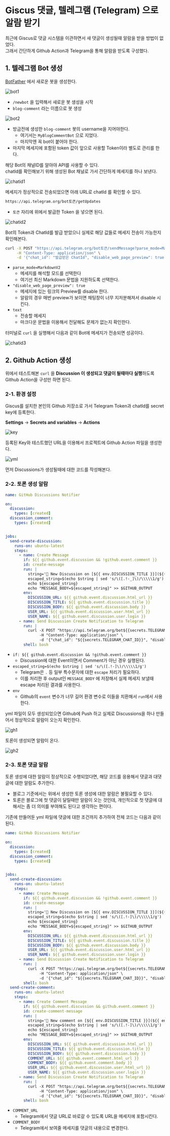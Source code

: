 # Giscus 댓글, 텔레그램 (Telegram) 으로 알람 받기

최근에 Giscus로 댓글 시스템을 이관하면서 새 댓글이 생성될때 알람을 받을 방법이 없었다.  
그래서 간단하게 Github Action과 Telegram을 통해 알람을 받도록 구성했다.

## 1. 텔레그램 Bot 생성

[BotFather](https://telegram.me/BotFather) 에서 새로운 봇을 생성한다.

![bot1](./images/bot1.png)

- `/newbot` 을 입력해서 새로운 봇 생성을 시작
- `blog-comment` 라는 이름으로 봇 생성

![bot2](./images/bot2.png)

- 방금전에 생성한 `blog-comment` 봇의 username을 지어야한다.
  - 여기서는 `MyBlogCommentBot` 으로 지었다.
  - 마지막엔 꼭 bot이 붙어야 한다.
- 마지막 메세지에 포함된 token 값이 앞으로 사용할 Token이라 별도로 관리를 한다.

해당 Bot의 채널ID를 알아야 API를 사용할 수 있다.  
chatId를 확인해보기 위해 생성된 Bot 채널로 가서 간단하게 메세지를 하나 보낸다.

![chatid1](./images/chatid1.png)

메세지가 정상적으로 전송되었으면 아래 URL로 chatId 를 확인할 수 있다.

```bash
https://api.telegram.org/bot토큰/getUpdates
```
- `토큰` 자리에 위에서 발급한 Token 을 넣으면 된다.

![chatid2](./images/chatid2.png)

Bot의 Token과 ChatId를 발급 받았으니 실제로 해당 값들로 메세지 전송이 가능한지 확인해본다.

```bash
curl -X POST "https://api.telegram.org/bot토큰/sendMessage?parse_mode=MarkdownV2" \
     -H "Content-Type: application/json" \
     -d '{"chat_id": "발급받은 ChatId", "disable_web_page_preview": true, "text": "`const a = api()` 잘가냐"}'
```

- `parse_mode=MarkdownV2`
  - 메세지를 해석할 모드를 선택한다
  - 여기선 최신 Markdown 문법을 지원하도록 선택한다.
- `"disable_web_page_preview": true`
  - 메세지에 있는 링크의 Preview를 disable 한다.
  - 알람의 경우 매번 preview가 보이면 채팅창이 너무 지저분해져서 disable 시킨다.
- `text`
  - 전송할 메세지
  - 마크다운 문법을 이용해서 전달해도 문제가 없는지 확인한다.

터미널로 `curl` 을 실행해서 다음과 같이 Bot에 메세지가 전송되면 성공이다.

![chatid3](./images/chatid3.png)

## 2. Github Action 생성

위에서 테스트해본 `curl` 을 **Discussion 이 생성되고 댓글이 될때마다 실행**하도록 Github Action을 구성만 하면 된다.  
  
### 2-1. 환경 설정

Giscus를 설치한 본인의 Github 저장소로 가서 Telegram Token과 chatId를 secret key에 등록한다.  
  
**Settings** -> **Secrets and variables** -> **Actions**

![key](./images/key.png)

등록된 Key와 테스트했던 URL을 이용해서 프로젝트에 Github Action 파일을 생성한다.

![yml](./images/yml.png)

먼저 Discussions가 생성될때에 대한 코드를 작성해본다.

### 2-2. 토론 생성 알람

```yml
name: GitHub Discussions Notifier

on:
  discussion:
    types: [created]
  discussion_comment:
    types: [created]


jobs:
  send-create-discussion:
    runs-on: ubuntu-latest
    steps:
      - name: Create Message
        if: ${{ github.event.discussion && !github.event.comment }}
        id: create-message
        run: |
          string='🐛 New Discussion on [${{ env.DISCUSSION_TITLE }}](${{ env.DISCUSSION_URL }}) \nby[@${{ env.USER_NAME }}](${{ env.USER_URL }}) \n\n${{ env.DISCUSSION_BODY }}"'
          escaped_string=$(echo $string | sed 's/\([.!-_]\)/\\\\\1/g')
          echo ${escaped_string}
          echo "MESSAGE_BODY=${escaped_string}" >> $GITHUB_OUTPUT
        env:
          DISCUSSION_URL: ${{ github.event.discussion.html_url }}
          DISCUSSION_TITLE: ${{ github.event.discussion.title }}
          DISCUSSION_BODY: ${{ github.event.discussion.body }}
          USER_URL: ${{ github.event.discussion.user.html_url }}
          USER_NAME: ${{ github.event.discussion.user.login }}
      - name: Send Discussion Create Notification to Telegram
        run: |
          curl -X POST "https://api.telegram.org/bot${{secrets.TELEGRAM_TOKEN}}/sendMessage?parse_mode=MarkdownV2" \
               -H "Content-Type: application/json" \
               -d '{"chat_id": "${{secrets.TELEGRAM_CHAT_ID}}", "disable_web_page_preview": true, "text": "${{ steps.create-message.outputs.MESSAGE_BODY }}"'
        shell: bash
```

- `if: ${{ github.event.discussion && !github.event.comment }}`
  - Discussion에 대한 Event이면서 Comment가 아닌 경우 실행된다.
- `escaped_string=$(echo $string | sed 's/\([.!-]\)/\\\\\1/g')` 
  - Telegram은 `.` 등 일부 특수문자에 대한 `escape` 처리가 필요하다.
  - 이를 처리한 후 output인 `MESSAGE_BODY` 에 저장해서 실제 메세지 보낼때 escape 처리된 결과를 사용한다.
- `env`
  - Github의 `event` 변수가 너무 길어 환경 변수로 이들을 치환해서 `run`에서 사용한다.

yml 파일이 모두 생성되었으면 Github에 Push 하고 실제로 Discussions을 하나 만들어서 정상적으로 알람이 오는지 확인한다.

![gh1](./images/gh1.png)

토론이 생성되면 알람이 온다.

![gh2](./images/gh2.png)

### 2-3. 토론 댓글 알람

토론 생성에 대한 알람이 정상적으로 수행되었다면, 해당 코드를 응용해서 댓글과 대댓글에 대한 알람도 추가한다.

- 블로그 기준에서는 위에서 생성한 토론 생성에 대한 알람은 불필요할 수 있다.
- 토론은 블로그에 첫 댓글이 달릴때만 알람이 오는 것인데, 개인적으로 첫 댓글에 대해서는 좀 더 의미를 부여해도 된다고 생각하는 편이다.

기존에 만들어둔 yml 파일에 댓글에 대한 조건까지 추가하여 전체 코드는 다음과 같이 된다.

```yml
name: GitHub Discussions Notifier

on:
  discussion:
    types: [created]
  discussion_comment:
    types: [created]


jobs:
  send-create-discussion:
    runs-on: ubuntu-latest
    steps:
      - name: Create Message
        if: ${{ github.event.discussion && !github.event.comment }}
        id: create-message
        run: |
          string='🐛 New Discussion on [${{ env.DISCUSSION_TITLE }}](${{ env.DISCUSSION_URL }}) \nby[@${{ env.USER_NAME }}](${{ env.USER_URL }}) \n\n${{ env.DISCUSSION_BODY }}"'
          escaped_string=$(echo $string | sed 's/\([.!-]\)/\\\\\1/g')
          echo ${escaped_string}
          echo "MESSAGE_BODY=${escaped_string}" >> $GITHUB_OUTPUT
        env:
          DISCUSSION_URL: ${{ github.event.discussion.html_url }}
          DISCUSSION_TITLE: ${{ github.event.discussion.title }}
          DISCUSSION_BODY: ${{ github.event.discussion.body }}
          USER_URL: ${{ github.event.discussion.user.html_url }}
          USER_NAME: ${{ github.event.discussion.user.login }}
      - name: Send Discussion Create Notification to Telegram
        run: |
          curl -X POST "https://api.telegram.org/bot${{secrets.TELEGRAM_TOKEN}}/sendMessage?parse_mode=MarkdownV2" \
               -H "Content-Type: application/json" \
               -d '{"chat_id": "${{secrets.TELEGRAM_CHAT_ID}}", "disable_web_page_preview": true, "text": "${{ steps.create-message.outputs.MESSAGE_BODY }}"'
        shell: bash
  send-create-comment:
    runs-on: ubuntu-latest
    steps:
      - name: Create Comment Message
        if: ${{ github.event.discussion && github.event.comment }}
        id: create-comment-message
        run: |
          string='💬 New comment on [${{ env.DISCUSSION_TITLE }}](${{ env.COMMENT_URL }}) \nby[@${{ env.USER_NAME }}](${{ env.USER_URL }}) \n\n${{ env.COMMENT_BODY }}"'
          escaped_string=$(echo $string | sed 's/\([.!-]\)/\\\\\1/g')
          echo ${escaped_string}
          echo "MESSAGE_BODY=${escaped_string}" >> $GITHUB_OUTPUT
        env:
          DISCUSSION_URL: ${{ github.event.discussion.html_url }}
          DISCUSSION_TITLE: ${{ github.event.discussion.title }}
          DISCUSSION_BODY: ${{ github.event.discussion.body }}
          COMMENT_URL: ${{ github.event.comment.html_url }}
          COMMENT_BODY: ${{ github.event.comment.body }}
          USER_URL: ${{ github.event.discussion.user.html_url }}
          USER_NAME: ${{ github.event.discussion.user.login }}
      - name: Send Discussion Create Notification to Telegram
        run: |
          curl -X POST "https://api.telegram.org/bot${{secrets.TELEGRAM_TOKEN}}/sendMessage?parse_mode=MarkdownV2" \
               -H "Content-Type: application/json" \
               -d '{"chat_id": "${{secrets.TELEGRAM_CHAT_ID}}", "disable_web_page_preview": true, "text": "${{ steps.create-comment-message.outputs.MESSAGE_BODY }}"'
        shell: bash
```

- `COMMENT_URL`
  - Telegram에서 댓글 URL로 바로갈 수 있도록 URL을 메세지에 포함시킨다.
- `COMMENT_BODY`
  - Telegram에서 보여줄 메세지를 댓글의 내용으로 변경한다.

